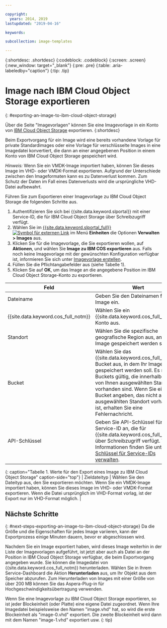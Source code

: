 ```yaml
---

copyright:
  years: 2014, 2019
lastupdated: "2019-04-16"

keywords:

subcollection: image-templates

---
```


{:shortdesc: .shortdesc}
{:codeblock: .codeblock}
{:screen: .screen}
{:new_window: target="_blank"}
{:pre: .pre}
{:table: .aria-labeledby="caption"}
{:tip: .tip}

# Image nach IBM Cloud Object Storage exportieren
{: #exporting-an-image-to-ibm-cloud-object-storage}

Über die Seite "Imagevorlagen" können Sie eine Imagevorlage in ein Konto von [IBM Cloud Object Storage](/docs/services/cloud-object-storage?topic=cloud-object-storage-about-ibm-cloud-object-storage#about-ibm-cloud-object-storage) exportieren.
{:shortdesc}

Beim Exportvorgang für ein Image wird eine bereits vorhandene Vorlage für private Standardimages oder eine Vorlage für verschlüsselte Images in eine Imagedatei konvertiert, die dann an einer angegebenen Position in einem Konto von IBM Cloud Object Storage gespeichert wird.

*Hinweis:* Wenn Sie ein VMDK-Image importiert haben, können Sie dieses Image im VHD- oder VMDK-Format exportieren. Aufgrund der Unterschiede zwischen den Imageformaten kann es zu Datenverlust kommen. Zum Schutz der Daten im Fall eines Datenverlusts wird die ursprüngliche VHD-Datei aufbewahrt.

Führen Sie zum Exportieren einer Imagevorlage zu IBM Cloud Object Storage die folgenden Schritte aus.

1. Authentifizieren Sie sich bei {{site.data.keyword.slportal}} mit einer Service-ID, die für IBM Cloud Object Storage über Schreibzugriff verfügt.
2. Wählen Sie im [{{site.data.keyword.slportal_full}} ![Symbol für externen Link](../../icons/launch-glyph.svg "Symbol für externen Link")](https://control.softlayer.com/) im Menü **Einheiten** die Optionen **Verwalten > Images** aus.
3. Klicken Sie für die Imagevorlage, die Sie exportieren wollen, auf **Aktionen**, und wählen Sie **Image zu IBM COS exportieren** aus. Falls noch keine Imagevorlage mit der gewünschten Konfiguration verfügbar ist, informieren Sie sich unter [Imagevorlage erstellen](/docs/infrastructure/image-templates?topic=image-templates-creating-an-image-template#creating-an-image-template).
4. Füllen Sie die Pflichtangabefelder aus (siehe Tabelle 1).
5. Klicken Sie auf **OK**, um das Image an die angegebene Position im IBM Cloud Object Storage-Konto zu exportieren.

| Feld | Wert |
| ----- | ----- |
| Dateiname | Geben Sie den Dateinamen für das Image ein. |
| {{site.data.keyword.cos_full_notm}} | Wählen Sie ein {{site.data.keyword.cos_full_notm}}-Konto aus. |
| Standort | Wählen Sie die spezifische geografische Region aus, an der Ihr Image gespeichert werden soll. |
| Bucket | Wählen Sie das {{site.data.keyword.cos_full_notm}}-Bucket aus, in dem Ihr Image gespeichert werden soll. Es sind nur Buckets gültig, die innerhalb des von Ihnen ausgewählten Standorts vorhanden sind. Wenn Sie ein Bucket angeben, das nicht am ausgewählten Standort vorhanden ist, erhalten Sie eine Fehlernachricht. |
| API-Schlüssel | Geben Sie API-Schlüssel für die Service-ID an, die für {{site.data.keyword.cos_full_notm}} über Schreibzugriff verfügt. Weitere Informationen finden Sie unter [API-Schlüssel für Service-IDs verwalten](/docs/iam?topic=iam-serviceidapikeys#serviceidapikeys). |
{: caption="Tabelle 1. Werte für den Export eines Image zu IBM Cloud Object Storage" caption-side="top"}
| Zieldateityp | Wählen Sie den Dateityp aus, den Sie exportieren möchten. Wenn Sie ein VMDK-Image importiert haben, können Sie dieses Image im VHD- oder VMDK-Format exportieren. Wenn die Datei ursprünglich im VHD-Format vorlag, ist der Export nur im VHD-Format möglich. |

## Nächste Schritte
{: #next-steps-exporting-an-image-to-ibm-cloud-object-storage}
Da die Größe und die Eigenschaften für jedes Image variieren, kann der Exportprozess einige Minuten dauern, bevor er abgeschlossen wird.

Nachdem Sie ein Image exportiert haben, wird dieses Image weiterhin in der Liste der Imagevorlagen aufgeführt, ist jetzt aber auch als Datei an der Position in IBM Cloud Object Storage verfügbar, die beim Exportvorgang angegeben wurde. Sie können die Imagedatei von {{site.data.keyword.cos_full_notm}} herunterladen. Wählen Sie in Ihrem Service-Dashboard die Aktion **Herunterladen** aus, um Ihr Objekt aus dem Speicher abzurufen. Zum Herunterladen von Images mit einer Größe von über 200 MB können Sie das Aspera-Plug-in für Hochgeschwindigkeitsübertragung verwenden.

Wenn Sie eine Imagevorlage zu IBM Cloud Object Storage exportieren, so ist jeder Blockeinheit (oder Platte) eine eigene Datei zugeordnet. Wenn Ihre Imagedatei beispielsweise den Namen "image.vhd" hat, so wird die erste Blockeinheit als "image-0.vhd" exportiert. Die zweite Blockeinheit wird dann mit dem Namen "image-1.vhd" exportiert usw.
{: tip}
